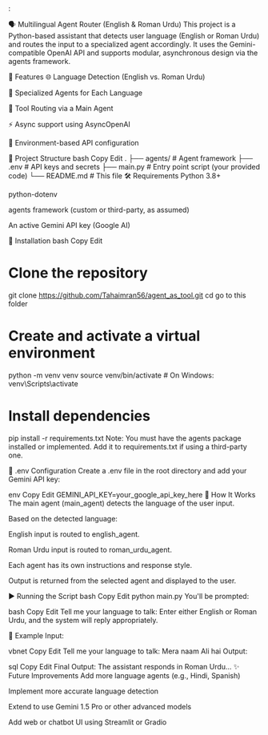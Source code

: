 :

🗣️ Multilingual Agent Router (English & Roman Urdu)
This project is a Python-based assistant that detects user language (English or Roman Urdu) and routes the input to a specialized agent accordingly. It uses the Gemini-compatible OpenAI API and supports modular, asynchronous design via the agents framework.

🚀 Features
🌐 Language Detection (English vs. Roman Urdu)

🤖 Specialized Agents for Each Language

🔁 Tool Routing via a Main Agent

⚡ Async support using AsyncOpenAI

🔐 Environment-based API configuration

📁 Project Structure
bash
Copy
Edit
.
├── agents/                  # Agent framework
├── .env                     # API keys and secrets
├── main.py                  # Entry point script (your provided code)
└── README.md                # This file
🛠️ Requirements
Python 3.8+

python-dotenv

agents framework (custom or third-party, as assumed)

An active Gemini API key (Google AI)

🧪 Installation
bash
Copy
Edit
# Clone the repository
git clone https://github.com/Tahaimran56/agent_as_tool.git
cd go to this folder

# Create and activate a virtual environment
python -m venv venv
source venv/bin/activate  # On Windows: venv\Scripts\activate

# Install dependencies
pip install -r requirements.txt
Note: You must have the agents package installed or implemented. Add it to requirements.txt if using a third-party one.

🔐 .env Configuration
Create a .env file in the root directory and add your Gemini API key:

env
Copy
Edit
GEMINI_API_KEY=your_google_api_key_here
🧠 How It Works
The main agent (main_agent) detects the language of the user input.

Based on the detected language:

English input is routed to english_agent.

Roman Urdu input is routed to roman_urdu_agent.

Each agent has its own instructions and response style.

Output is returned from the selected agent and displayed to the user.

▶️ Running the Script
bash
Copy
Edit
python main.py
You'll be prompted:

bash
Copy
Edit
Tell me your language to talk:
Enter either English or Roman Urdu, and the system will reply appropriately.

📌 Example
Input:

vbnet
Copy
Edit
Tell me your language to talk: Mera naam Ali hai
Output:

sql
Copy
Edit
Final Output: The assistant responds in Roman Urdu...
✨ Future Improvements
Add more language agents (e.g., Hindi, Spanish)

Implement more accurate language detection

Extend to use Gemini 1.5 Pro or other advanced models

Add web or chatbot UI using Streamlit or Gradio

